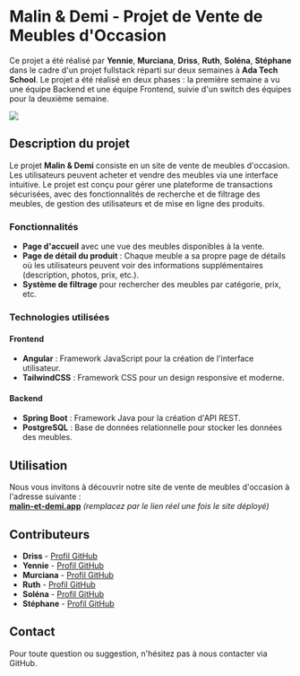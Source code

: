 # Malin & Demi - Projet de Vente de Meubles d'Occasion

Ce projet a été réalisé par **Yennie**, **Murciana**, **Driss**, **Ruth**, **Soléna**, **Stéphane** dans le cadre d'un projet fullstack réparti sur deux semaines à **Ada Tech School**. Le projet a été réalisé en deux phases : la première semaine a vu une équipe Backend et une équipe Frontend, suivie d'un switch des équipes pour la deuxième semaine.

<img src="https://res.cloudinary.com/dbu3ntrbw/image/upload/v1739455122/malin-et-demi.png" />

## Description du projet

Le projet **Malin & Demi** consiste en un site de vente de meubles d'occasion. Les utilisateurs peuvent acheter et vendre des meubles via une interface intuitive. Le projet est conçu pour gérer une plateforme de transactions sécurisées, avec des fonctionnalités de recherche et de filtrage des meubles, de gestion des utilisateurs et de mise en ligne des produits.

### Fonctionnalités

- **Page d'accueil** avec une vue des meubles disponibles à la vente.
- **Page de détail du produit** : Chaque meuble a sa propre page de détails où les utilisateurs peuvent voir des informations supplémentaires (description, photos, prix, etc.).
- **Système de filtrage** pour rechercher des meubles par catégorie, prix, etc.

### Technologies utilisées

#### Frontend

- **Angular** : Framework JavaScript pour la création de l'interface utilisateur.
- **TailwindCSS** : Framework CSS pour un design responsive et moderne.

#### Backend

- **Spring Boot** : Framework Java pour la création d'API REST.
- **PostgreSQL** : Base de données relationnelle pour stocker les données des meubles.

## Utilisation

Nous vous invitons à découvrir notre site de vente de meubles d'occasion à l'adresse suivante :  
[**malin-et-demi.app**](https://malin-et-demi.netlify.app/) _(remplacez par le lien réel une fois le site déployé)_

## Contributeurs

- **Driss** - [Profil GitHub](https://github.com/driss292)
- **Yennie** - [Profil GitHub](https://github.com/Yennie32)
- **Murciana** - [Profil GitHub](https://github.com/Murciana)
- **Ruth** - [Profil GitHub](https://github.com/VicRuth)
- **Soléna** - [Profil GitHub](https://github.com/solena8)
- **Stéphane** - [Profil GitHub](https://github.com/Zen1971)

## Contact

Pour toute question ou suggestion, n'hésitez pas à nous contacter via GitHub.
